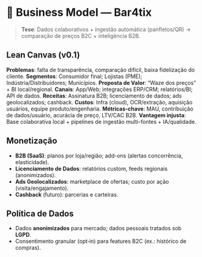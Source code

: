 # 💼 Business Model — Bar4tix

> **Tese**: Dados colaborativos + ingestão automática (panfletos/QR) → comparação de preços B2C + inteligência B2B.

## Lean Canvas (v0.1)
**Problemas**: falta de transparência, comparação difícil, baixa fidelização do cliente.
**Segmentos**: Consumidor final; Lojistas (PME); Indústria/Distribuidores; Municípios.
**Proposta de Valor**: “Waze dos preços” + BI local/regional.
**Canais**: App/Web; integrações ERP/CRM; relatórios/BI; API de dados.
**Receitas**: Assinatura B2B; licenciamento de dados; ads geolocalizados; cashback.
**Custos**: Infra (cloud), OCR/extração, aquisição usuários, equipe produto/engenharia.
**Métricas-chave**: MAU, contribuição de dados/usuário, acurácia de preço, LTV/CAC B2B.
**Vantagem injusta**: Base colaborativa local + pipelines de ingestão multi-fontes + IA/qualidade.

## Monetização
- **B2B (SaaS)**: planos por loja/região; add-ons (alertas concorrência, elasticidade).
- **Licenciamento de Dados**: relatórios custom, feeds regionais (anonimizados).
- **Ads Geolocalizados**: marketplace de ofertas; custo por ação (visita/engajamento).
- **Cashback** (futuro): parcerias e carteiras.

## Política de Dados
- Dados **anonimizados** para mercado; dados pessoais tratados sob **LGPD**.
- Consentimento granular (opt‑in) para features B2C (ex.: histórico de compras).
